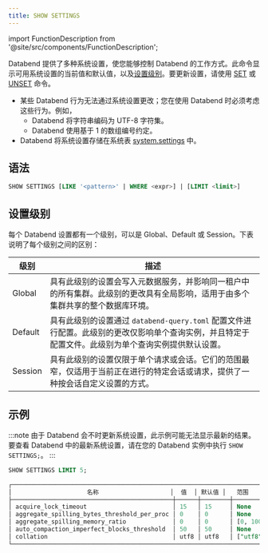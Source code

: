 ```yaml
---
title: SHOW SETTINGS
---
```

import FunctionDescription from '@site/src/components/FunctionDescription';

<FunctionDescription description="引入或更新于：v1.2.314"/>

Databend 提供了多种系统设置，使您能够控制 Databend 的工作方式。此命令显示可用系统设置的当前值和默认值，以及[设置级别](#setting-levels)。要更新设置，请使用 [SET](02-set-global.md) 或 [UNSET](02-unset.md) 命令。

- 某些 Databend 行为无法通过系统设置更改；您在使用 Databend 时必须考虑这些行为。例如，
    - Databend 将字符串编码为 UTF-8 字符集。
    - Databend 使用基于 1 的数组编号约定。
- Databend 将系统设置存储在系统表 [system.settings](../../00-sql-reference/20-system-tables/system-settings.md) 中。

## 语法

```sql
SHOW SETTINGS [LIKE '<pattern>' | WHERE <expr>] | [LIMIT <limit>]
```

## 设置级别

每个 Databend 设置都有一个级别，可以是 Global、Default 或 Session。下表说明了每个级别之间的区别：

|   级别   |   描述                                                                                                                                                                                                                                                              |
|----------|--------------------------------------------------------------------------------------------------------------------------------------------------------------------------------------------------------------------------------------------------------------------|
|   Global   |   具有此级别的设置会写入元数据服务，并影响同一租户中的所有集群。此级别的更改具有全局影响，适用于由多个集群共享的整个数据库环境。                                                |
|   Default  |   具有此级别的设置通过 `databend-query.toml` 配置文件进行配置。此级别的更改仅影响单个查询实例，并且特定于配置文件。此级别为单个查询实例提供默认设置。  |
|   Session  |   具有此级别的设置仅限于单个请求或会话。它们的范围最窄，仅适用于当前正在进行的特定会话或请求，提供了一种按会话自定义设置的方式。                                       |

## 示例

:::note
由于 Databend 会不时更新系统设置，此示例可能无法显示最新的结果。要查看 Databend 中的最新系统设置，请在您的 Databend 实例中执行 `SHOW SETTINGS;`。
:::

```sql
SHOW SETTINGS LIMIT 5;

┌───────────────────────────────────────────────────────────────────────────────────────────────────────────────────────────────────────────────────────────────────────────────────────────────────────────────────────────────────────────────────┐
│                     名称                    │  值  │ 默认值 │   范围   │   级别   │                                                                     描述                                                                   │  类型  │
├─────────────────────────────────────────────┼──────┼────────┼──────────┼──────────┼────────────────────────────────────────────────────────────────────────────────────────────────────────────────────────────────────────────────────┼────────┤
│ acquire_lock_timeout                        │ 15   │ 15     │ None     │ DEFAULT  │ 设置获取锁的最大超时时间（秒）。                                                                                            │ UInt64 │
│ aggregate_spilling_bytes_threshold_per_proc │ 0    │ 0      │ None     │ DEFAULT  │ 设置聚合器在查询执行期间可以使用的最大内存量（字节），超过此值后将数据溢出到存储。                      │ UInt64 │
│ aggregate_spilling_memory_ratio             │ 0    │ 0      │ [0, 100] │ DEFAULT  │ 设置聚合器在查询执行期间可以使用的最大内存比率（字节），超过此值后将数据溢出到存储。                          │ UInt64 │
│ auto_compaction_imperfect_blocks_threshold  │ 50   │ 50     │ None     │ DEFAULT  │ 触发自动压缩的阈值。当写入操作后快照中的不完整块数量超过此值时，将触发自动压缩。 │ UInt64 │
│ collation                                   │ utf8 │ utf8   │ ["utf8"] │ DEFAULT  │ 设置字符排序规则。可用值包括 "utf8"。                                                                                     │ String │
└───────────────────────────────────────────────────────────────────────────────────────────────────────────────────────────────────────────────────────────────────────────────────────────────────────────────────────────────────────────────────┘
```